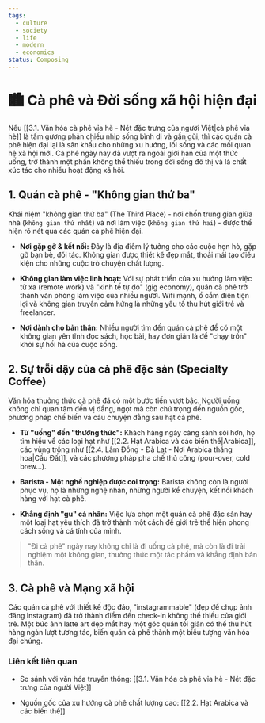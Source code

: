 ```yaml
---
tags:
  - culture
  - society
  - life
  - modern
  - economics
status: Composing
---
```

# 🏙️ Cà phê và Đời sống xã hội hiện đại

Nếu [[3.1. Văn hóa cà phê vỉa hè - Nét đặc trưng của người Việt|cà phê vỉa hè]] là tấm gương phản chiếu nhịp sống bình dị và gần gũi, thì các quán cà phê hiện đại lại là sân khấu cho những xu hướng, lối sống và các mối quan hệ xã hội mới. Cà phê ngày nay đã vượt ra ngoài giới hạn của một thức uống, trở thành một phần không thể thiếu trong đời sống đô thị và là chất xúc tác cho nhiều hoạt động xã hội.

## 1. Quán cà phê - "Không gian thứ ba"

Khái niệm "không gian thứ ba" (The Third Place) - nơi chốn trung gian giữa nhà (`không gian thứ nhất`) và nơi làm việc (`không gian thứ hai`) - được thể hiện rõ nét qua các quán cà phê hiện đại.

- **Nơi gặp gỡ & kết nối:** Đây là địa điểm lý tưởng cho các cuộc hẹn hò, gặp gỡ bạn bè, đối tác. Không gian được thiết kế đẹp mắt, thoải mái tạo điều kiện cho những cuộc trò chuyện chất lượng.
    
- **Không gian làm việc linh hoạt:** Với sự phát triển của xu hướng làm việc từ xa (remote work) và "kinh tế tự do" (gig economy), quán cà phê trở thành văn phòng làm việc của nhiều người. Wifi mạnh, ổ cắm điện tiện lợi và không gian truyền cảm hứng là những yếu tố thu hút giới trẻ và freelancer.
    
- **Nơi dành cho bản thân:** Nhiều người tìm đến quán cà phê để có một không gian yên tĩnh đọc sách, học bài, hay đơn giản là để "chạy trốn" khỏi sự hối hả của cuộc sống.
    

## 2. Sự trỗi dậy của cà phê đặc sản (Specialty Coffee)

Văn hóa thưởng thức cà phê đã có một bước tiến vượt bậc. Người uống không chỉ quan tâm đến vị đắng, ngọt mà còn chú trọng đến nguồn gốc, phương pháp chế biến và câu chuyện đằng sau hạt cà phê.

- **Từ "uống" đến "thưởng thức":** Khách hàng ngày càng sành sỏi hơn, họ tìm hiểu về các loại hạt như [[2.2. Hạt Arabica và các biến thể|Arabica]], các vùng trồng như [[2.4. Lâm Đồng - Đà Lạt - Nơi Arabica thăng hoa|Cầu Đất]], và các phương pháp pha chế thủ công (pour-over, cold brew...).
    
- **Barista - Một nghề nghiệp được coi trọng:** Barista không còn là người phục vụ, họ là những nghệ nhân, những người kể chuyện, kết nối khách hàng với hạt cà phê.
    
- **Khẳng định "gu" cá nhân:** Việc lựa chọn một quán cà phê đặc sản hay một loại hạt yêu thích đã trở thành một cách để giới trẻ thể hiện phong cách sống và cá tính của mình.
    

> "Đi cà phê" ngày nay không chỉ là đi uống cà phê, mà còn là đi trải nghiệm một không gian, thưởng thức một tác phẩm và khẳng định bản thân.

## 3. Cà phê và Mạng xã hội

Các quán cà phê với thiết kế độc đáo, "instagrammable" (đẹp để chụp ảnh đăng Instagram) đã trở thành điểm đến check-in không thể thiếu của giới trẻ. Một bức ảnh latte art đẹp mắt hay một góc quán tối giản có thể thu hút hàng ngàn lượt tương tác, biến quán cà phê thành một biểu tượng văn hóa đại chúng.

### Liên kết liên quan

- So sánh với văn hóa truyền thống: [[3.1. Văn hóa cà phê vỉa hè - Nét đặc trưng của người Việt]]
    
- Nguồn gốc của xu hướng cà phê chất lượng cao: [[2.2. Hạt Arabica và các biến thể]]